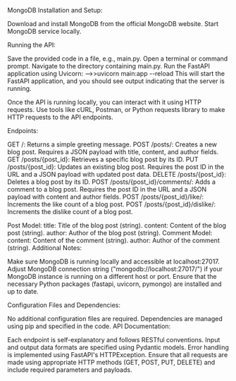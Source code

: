 MongoDB Installation and Setup:

Download and install MongoDB from the official MongoDB website.
Start MongoDB service locally.

Running the API:

Save the provided code in a file, e.g., main.py.
Open a terminal or command prompt.
Navigate to the directory containing main.py.
Run the FastAPI application using Uvicorn:
-->>uvicorn main:app --reload
This will start the FastAPI application, and you should see output indicating that the server is running.


Once the API is running locally, you can interact with it using HTTP requests.
Use tools like cURL, Postman, or Python requests library to make HTTP requests to the API endpoints.


Endpoints:

GET /: Returns a simple greeting message.
POST /posts/: Creates a new blog post. Requires a JSON payload with title, content, and author fields.
GET /posts/{post_id}: Retrieves a specific blog post by its ID.
PUT /posts/{post_id}: Updates an existing blog post. Requires the post ID in the URL and a JSON payload with updated post data.
DELETE /posts/{post_id}: Deletes a blog post by its ID.
POST /posts/{post_id}/comments/: Adds a comment to a blog post. Requires the post ID in the URL and a JSON payload with content and author fields.
POST /posts/{post_id}/like/: Increments the like count of a blog post.
POST /posts/{post_id}/dislike/: Increments the dislike count of a blog post.



Post Model:
title: Title of the blog post (string).
content: Content of the blog post (string).
author: Author of the blog post (string).
Comment Model:
content: Content of the comment (string).
author: Author of the comment (string).
Additional Notes:

Make sure MongoDB is running locally and accessible at localhost:27017.
Adjust MongoDB connection string ("mongodb://localhost:27017/") if your MongoDB instance is running on a different host or port.
Ensure that the necessary Python packages (fastapi, uvicorn, pymongo) are installed and up to date.

Configuration Files and Dependencies:

No additional configuration files are required.
Dependencies are managed using pip and specified in the code.
API Documentation:

Each endpoint is self-explanatory and follows RESTful conventions.
Input and output data formats are specified using Pydantic models.
Error handling is implemented using FastAPI's HTTPException.
Ensure that all requests are made using appropriate HTTP methods (GET, POST, PUT, DELETE) and include required parameters and payloads.




